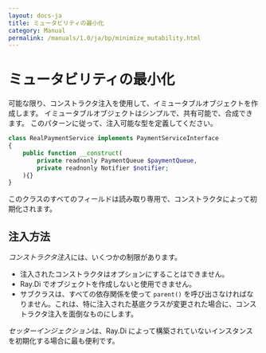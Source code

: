 ```yaml
---
layout: docs-ja
title: ミュータビリティの最小化
category: Manual
permalink: /manuals/1.0/ja/bp/minimize_mutability.html
---
```

# ミュータビリティの最小化

可能な限り、コンストラクタ注入を使用して、イミュータブルオブジェクトを作成します。
イミュータブルオブジェクトはシンプルで、共有可能で、合成できます。
このパターンに従って、注入可能な型を定義してください。

```php
class RealPaymentService implements PaymentServiceInterface
{
    public function __construct(
        private readnonly PaymentQueue $paymentQueue,
        private readnonly Notifier $notifier;
    ){}
}
```

このクラスのすべてのフィールドは読み取り専用で、コンストラクタによって初期化されます。

## 注入方法

*コンストラクタ注入*には、いくつかの制限があります。

* 注入されたコンストラクタはオプションにすることはできません。
* Ray.Di でオブジェクトを作成しないと使用できません。
* サブクラスは、すべての依存関係を使って `parent()` を呼び出さなければなりません。これは、特に注入された基底クラスが変更された場合に、コンストラクタ注入を面倒なものにします。

*セッターインジェクション*は、Ray.Di によって構築されていないインスタンスを初期化する場合に最も便利です。
